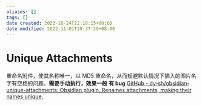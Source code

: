 ```yaml
---
aliases: []
tags: []
date created: 2022-10-24T22:18:15+08:00
date modified: 2022-11-01T20:37:20+08:00
---
```


# Unique Attachments

重命名附件，使其名称唯一，以 MD5 重命名，从而规避默认情况下插入的图片名字有空格的问题。**需要手动执行，效果一般**
**有 bug**
[GitHub - dy-sh/obsidian-unique-attachments: Obsidian plugin. Renames attachments, making their names unique.](https://github.com/derwish-pro/obsidian-unique-attachments)
